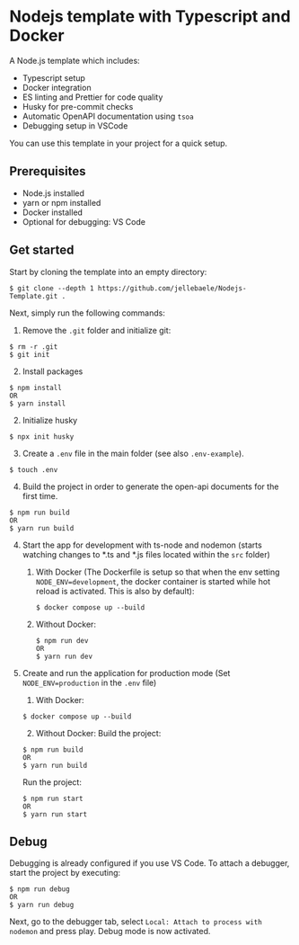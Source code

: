 # Nodejs template with Typescript and Docker

A Node.js template which includes:

- Typescript setup
- Docker integration
- ES linting and Prettier for code quality
- Husky for pre-commit checks
- Automatic OpenAPI documentation using `tsoa`
- Debugging setup in VSCode

You can use this template in your project for a quick setup.

## Prerequisites

- Node.js installed
- yarn or npm installed
- Docker installed
- Optional for debugging: VS Code

## Get started

Start by cloning the template into an empty directory:

```
$ git clone --depth 1 https://github.com/jellebaele/Nodejs-Template.git .

```

Next, simply run the following commands:

1. Remove the `.git` folder and initialize git:

```
$ rm -r .git
$ git init
```

2. Install packages

```
$ npm install
OR
$ yarn install
```

2. Initialize husky

```
$ npx init husky
```

3. Create a `.env` file in the main folder (see also `.env-example`).

```
$ touch .env
```

4. Build the project in order to generate the open-api documents for the first time.

```
$ npm run build
OR
$ yarn run build
```

4. Start the app for development with ts-node and nodemon (starts watching changes to \*.ts and \*.js files located within the `src` folder)

   1. With Docker (The Dockerfile is setup so that when the env setting `NODE_ENV=development`, the docker container is started while hot reload is activated. This is also by default):
      ```
      $ docker compose up --build
      ```
   2. Without Docker:
      ```
      $ npm run dev
      OR
      $ yarn run dev
      ```

5. Create and run the application for production mode (Set `NODE_ENV=production` in the `.env` file)
   1. With Docker:
   ```
   $ docker compose up --build
   ```
   2. Without Docker: Build the project:
   ```
   $ npm run build
   OR
   $ yarn run build
   ```
   Run the project:
   ```
   $ npm run start
   OR
   $ yarn run start
   ```

## Debug

Debugging is already configured if you use VS Code. To attach a debugger, start the project by executing:

```
$ npm run debug
OR
$ yarn run debug
```

Next, go to the debugger tab, select `Local: Attach to process with nodemon` and press play. Debug mode is now activated.
